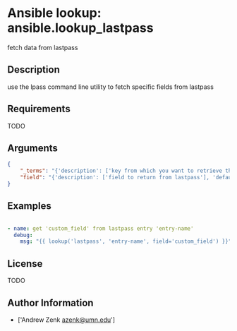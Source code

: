 # Ansible lookup: ansible.lookup_lastpass


fetch data from lastpass

## Description

use the lpass command line utility to fetch specific fields from lastpass

## Requirements

TODO

## Arguments

``` json
{
    "_terms": "{'description': ['key from which you want to retrieve the field'], 'required': True}",
    "field": "{'description': ['field to return from lastpass'], 'default': 'password'}",
}
```

## Examples


``` yaml

- name: get 'custom_field' from lastpass entry 'entry-name'
  debug:
    msg: "{{ lookup('lastpass', 'entry-name', field='custom_field') }}"

```

## License

TODO

## Author Information
  - ['Andrew Zenk <azenk@umn.edu>']
